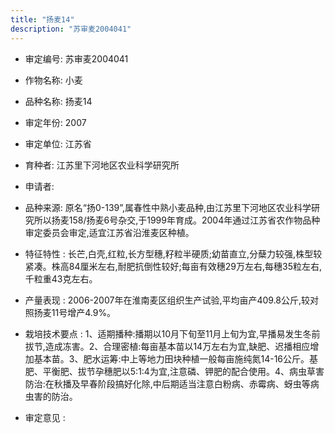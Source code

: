 ```yaml
---
title: "扬麦14"
description: "苏审麦2004041"
---
```

* 审定编号:  苏审麦2004041

*  作物名称:  小麦

*  品种名称:  扬麦14

*  审定年份:  2007

*  审定单位:  江苏省

* 育种者:  江苏里下河地区农业科学研究所

*  申请者:  

*  品种来源:  原名“扬0-139”,属春性中熟小麦品种,由江苏里下河地区农业科学研究所以扬麦158/扬麦6号杂交,于1999年育成。2004年通过江苏省农作物品种审定委员会审定,适宜江苏省沿淮麦区种植。

*  特征特性 : 
长芒,白壳,红粒,长方型穗,籽粒半硬质;幼苗直立,分蘖力较强,株型较紧凑。株高84厘米左右,耐肥抗倒性较好;每亩有效穗29万左右,每穗35粒左右,千粒重43克左右。
 
*  产量表现 : 
2006-2007年在淮南麦区组织生产试验,平均亩产409.8公斤,较对照扬麦11号增产4.9%。

*  栽培技术要点 : 
1、适期播种:播期以10月下旬至11月上旬为宜,早播易发生冬前拔节,造成冻害。2、合理密植:每亩基本苗以14万左右为宜,缺肥、迟播相应增加基本苗。3、肥水运筹:中上等地力田块种植一般每亩施纯氮14-16公斤。基肥、平衡肥、拔节孕穗肥以5:1:4为宜,注意磷、钾肥的配合使用。4、病虫草害防治:在秋播及早春阶段搞好化除,中后期适当注意白粉病、赤霉病、蚜虫等病虫害的防治。

*  审定意见 : 

